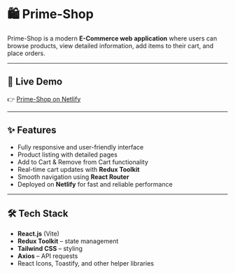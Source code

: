 # 🛍️ Prime-Shop

Prime-Shop is a modern **E-Commerce web application** where users can browse products, view detailed information, add items to their cart, and place orders.

---

## 🚀 Live Demo
👉 [Prime-Shop on Netlify](https://prime-shop.netlify.app/)

---

## ✨ Features
- Fully responsive and user-friendly interface  
- Product listing with detailed pages  
- Add to Cart & Remove from Cart functionality  
- Real-time cart updates with **Redux Toolkit**  
- Smooth navigation using **React Router**  
- Deployed on **Netlify** for fast and reliable performance

---

## 🛠️ Tech Stack
- **React.js** (Vite)  
- **Redux Toolkit** – state management  
- **Tailwind CSS** – styling  
- **Axios** – API requests  
- React Icons, Toastify, and other helper libraries